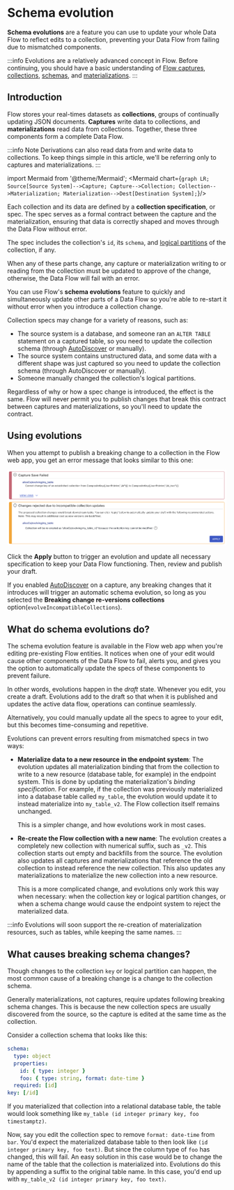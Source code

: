 # Schema evolution

**Schema evolutions** are a feature you can use to update your whole Data Flow to reflect edits to a collection, preventing your Data Flow from failing due to mismatched components.

:::info
Evolutions are a relatively advanced concept in Flow.
Before continuing, you should have a basic understanding of [Flow captures](../captures.md), [collections](../collections.md), [schemas](../schemas.md), and [materializations](../materialization.md).
:::

## Introduction

Flow stores your real-times datasets as **collections**, groups of continually updating JSON documents.
**Captures** write data to collections, and **materializations** read data from collections.
Together, these three components form a complete Data Flow.

:::info Note
Derivations can also read data from and write data to collections.
To keep things simple in this article, we'll be referring only to captures and materializations.
:::

import Mermaid from '@theme/Mermaid';
<Mermaid chart={`
  graph LR;
    Source[Source System]-->Capture;
		Capture-->Collection;
    Collection-->Materialization;
    Materialization-->Dest[Destination System];
`}/>

Each collection and its data are defined by a **collection specification**, or spec.
The spec serves as a formal contract between the capture and the materialization, ensuring that data is correctly shaped and moves through the Data Flow without error.

The spec includes the collection's `id`, its `schema`, and [logical partitions](./projections.md#logical-partitions) of the collection, if any.

When any of these parts change, any capture or materialization writing to or reading from the collection must be updated to approve of the change, otherwise, the Data Flow will fail with an error.

You can use Flow's **schema evolutions** feature to quickly and simultaneously update other parts of a Data Flow so you're able to re-start it without error when you introduce a collection change.

Collection specs may change for a variety of reasons, such as:

- The source system is a database, and someone ran an `ALTER TABLE` statement on a captured table, so you need to update the collection schema (through [AutoDiscover](../captures.md#autodiscover) or manually).
- The source system contains unstructured data, and some data with a different shape was just captured so you need to update the collection schema (through AutoDiscover or manually).
- Someone manually changed the collection's logical partitions.

Regardless of why or how a spec change is introduced, the effect is the same. Flow will never permit you to publish changes that break this contract between captures and materializations, so you'll need to update the contract.

## Using evolutions

When you attempt to publish a breaking change to a collection in the Flow web app, you get an error message that looks similar to this one:

![](<./evolutions-images/ui-evolution-re-create.png>)

Click the **Apply** button to trigger an evolution and update all necessary specification to keep your Data Flow functioning. Then, review and publish your draft.

If you enabled [AutoDiscover](../captures.md#autodiscover) on a capture, any breaking changes that it introduces will trigger an automatic schema evolution, so long as you selected the **Breaking change re-versions collections** option(`evolveIncompatibleCollections`).

## What do schema evolutions do?

The schema evolution feature is available in the Flow web app when you're editing pre-existing Flow entities.
It notices when one of your edit would cause other components of the Data Flow to fail, alerts you, and gives you the option to automatically update the specs of these components to prevent failure.

In other words, evolutions happen in the *draft* state. Whenever you edit, you create a draft.
Evolutions add to the draft so that when it is published and updates the active data flow, operations can continue seamlessly.

Alternatively, you could manually update all the specs to agree to your edit, but this becomes time-consuming and repetitive.

Evolutions can prevent errors resulting from mismatched specs in two ways:

* **Materialize data to a new resource in the endpoint system**: The evolution updates all materialization binding that from the collection to write to a new resource (database table, for example) in the endpoint system. This is done by updating the materialization's *binding specification*. For example, if the collection was previously materialized into a database table called `my_table`, the evolution would update it to instead materialize into `my_table_v2`. The Flow collection itself remains unchanged.

   This is a simpler change, and how evolutions work in most cases.

* **Re-create the Flow collection with a new name**: The evolution creates a completely new collection with numerical suffix, such as `_v2`. This collection starts out empty and backfills from the source. The evolution also updates all captures and materializations that reference the old collection to instead reference the new collection. This also updates any materializations to materialize the new collection into a new resource.

   This is a more complicated change, and evolutions only work this way when necessary: when the collection key or logical partition changes, or when a schema change would cause the endpoint system to reject the materialized data.

:::info
Evolutions will soon support the re-creation of materialization resources, such as tables, while keeping the same names.
:::

## What causes breaking schema changes?

Though changes to the collection `key` or logical partition can happen, the most common cause of a breaking change is a change to the collection schema.

Generally materializations, not captures, require updates following breaking schema changes. This is because the new collection specs are usually discovered from the source, so the capture is edited at the same time as the collection.

Consider a collection schema that looks like this:

```yaml
schema:
  type: object
  properties:
    id: { type: integer }
    foo: { type: string, format: date-time }
  required: [id]
key: [/id]
```

If you materialized that collection into a relational database table, the table would look something like `my_table (id integer primary key, foo timestamptz)`.

Now, say you edit the collection spec to remove `format: date-time` from `bar`. You'd expect the materialized database table to then look like `(id integer primary key, foo text)`. But since the column type of `foo` has changed, this will fail. An easy solution in this case would be to change the name of the table that the collection is materialized into. Evolutions do this by appending a suffix to the original table name. In this case, you'd end up with `my_table_v2 (id integer primary key, foo text)`.